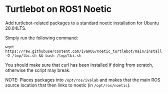 # Turtlebot on ROS1 Noetic

Add turtlebot-related packages to a standard noetic installation for Ubuntu 20.04LTS.


Simply run the following command:
```
wget https://raw.githubusercontent.com/ivaROS/noetic_turtlebot/main/install.sh -O /tmp/tbi.sh && bash /tmp/tbi.sh
```

You should make sure that curl has been installed if doing from scratch, otherwise the script may break.

NOTE: Places packages into `/opt/ros/ivalab` and makes that the main ROS source location that then links to noetic (in `/opt/ros/noetic`).
